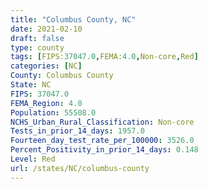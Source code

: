 ```yaml
---
title: "Columbus County, NC"
date: 2021-02-10
draft: false
type: county
tags: [FIPS:37047.0,FEMA:4.0,Non-core,Red]
categories: [NC]
County: Columbus County
State: NC
FIPS: 37047.0
FEMA_Region: 4.0
Population: 55508.0
NCHS_Urban_Rural_Classification: Non-core
Tests_in_prior_14_days: 1957.0
Fourteen_day_test_rate_per_100000: 3526.0
Percent_Positivity_in_prior_14_days: 0.148
Level: Red
url: /states/NC/columbus-county
---
```



